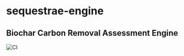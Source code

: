 # sequestrae-engine

## Biochar Carbon Removal Assessment Engine

![CI](https://github.com/du-phan/sequestrae-engine/actions/workflows/ci.yml/badge.svg)
